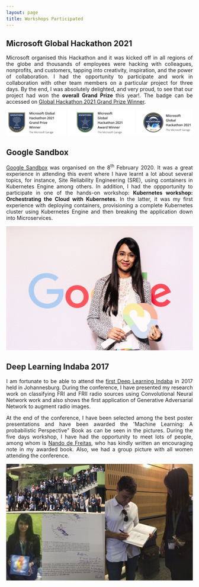 ```yaml
---
layout: page
title: Workshops Participated
---
```


## Microsoft Global Hackathon 2021
<p align="justify"> Microsoft organised this Hackathon and it was kicked off in all regions of the globe and thousands of employees were hacking with colleagues, nonprofits, and customers, tapping into creativity, inspiration, and the power of collaboration. I had the opportunity to participate and work in collaboration with other team members on a particular project for three days. By the end, I was absolutely delighted, and very proud, to see that our project had won the <b>overall Grand Prize </b> this year!. The badge can be accessed on <a href="https://www.credly.com/badges/dcc85600-ceef-495b-9fd0-0c332171658c">Global Hackathon 2021 Grand Prize Winner</a>.</p>

![Microsoft](/assets/img/certificate-hackathon.png)


## Google Sandbox
<p align="justify"><a href="https://events.withgoogle.com/sandbox-manchester-united-kingdom/#content">Google Sandbox</a> was organised on the 8<sup>th</sup> February 2020. It was a great experience in attending this event where I have learnt a lot about several topics, for instance, Site Reliability Engineering (SRE), using containers in Kubernetes Engine among others. In addition, I had the oppportunity to participate in one of the hands-on workshop: <b>Kubernetes workshop: Orchestrating the Cloud with Kubernetes</b>. In the latter, it was my first experience with deploying containers, provisioning a complete Kubernetes cluster using Kubernetes Engine and then breaking the application down into Microservices.</p>

![Google1](/assets/img/Google1.png)

## Deep Learning Indaba 2017

<p align="justify">I am fortunate to be able to attend the <a href="https://deeplearningindaba.com/blog/2017/07/strengthening-african-machine-learning/">first Deep Learning Indaba</a> in 2017 held in Johannesburg. During the conference, I have presented my research work on classifying FRI and FRII radio sources using Convolutional Neural Network work and also shows the first application of Generative Adversarial Network to augment radio images. </p>

<p align="justify">At the end of the conference, I have been selected among the best poster presentations and have been awarded the 'Machine Learning: A probabilistic Perspective" Book as can be seen in the pictures. During the five days workshop, I have had the opportunity to meet lots of people, among whom is  <a href="https://www.cs.ox.ac.uk/people/nando.defreitas/"> Nando de Freitas</a>, who has kindly written an encouraging note in my awarded book. Also, we had a group picture with all women attending the conference.</p>

![summary_Deep_Learning_indaba](/assets/img/summary_DeepLearning_Indaba.png)











